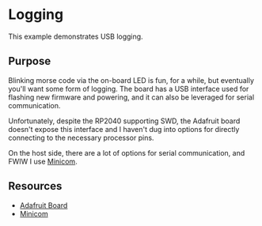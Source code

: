 # Logging
This example demonstrates USB logging.

## Purpose
Blinking morse code via the on-board LED is fun, for a while, but eventually you'll want some form of logging. The board
has a USB interface used for flashing new firmware and powering, and it can also be leveraged for serial communication.

Unfortunately, despite the RP2040 supporting SWD, the Adafruit board doesn't expose this interface and I haven't dug
into options for directly connecting to the necessary processor pins.

On the host side, there are a lot of options for serial communication, and FWIW I use [Minicom](https://github.com/Distrotech/minicom). 

## Resources
* [Adafruit Board](https://www.adafruit.com/product/5714)
* [Minicom](https://github.com/Distrotech/minicom)